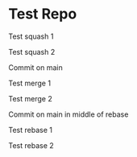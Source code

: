 # Test Repo

Test squash 1

Test squash 2

Commit on main

Test merge 1

Test merge 2

Commit on main in middle of rebase

Test rebase 1

Test rebase 2
